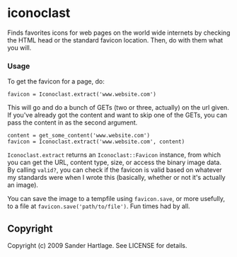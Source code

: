 # iconoclast

Finds favorites icons for web pages on the world wide internets by checking the HTML head or the standard favicon location. Then, do with them what you will.

### Usage

To get the favicon for a page, do:

`favicon = Iconoclast.extract('www.website.com')`

This will go and do a bunch of GETs (two or three, actually) on the url given. If you've already got the content and want to skip one of the GETs, you can pass the content in as the second argument.

`content = get_some_content('www.website.com')`<br/>
`favicon = Iconoclast.extract('www.website.com', content)`

`Iconoclast.extract` returns an `Iconoclast::Favicon` instance, from which you can get the URL, content type, size, or access the binary image data. By calling `valid?`, you can check if the favicon is valid based on whatever my standards were when I wrote this (basically, whether or not it's actually an image).

You can save the image to a tempfile using `favicon.save`, or more usefully, to a file at `favicon.save('path/to/file')`. Fun times had by all.

## Copyright

Copyright (c) 2009 Sander Hartlage. See LICENSE for details.